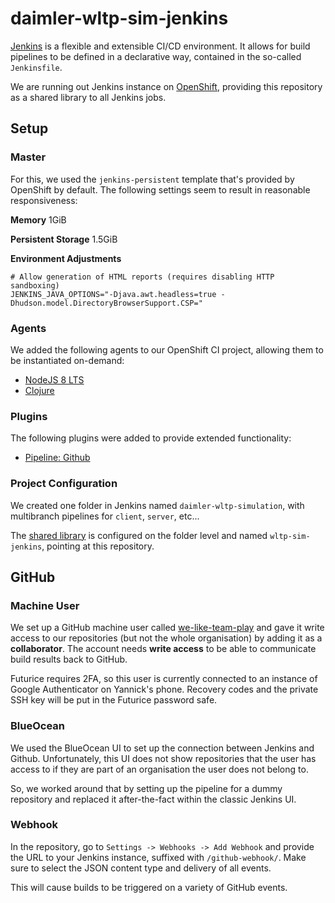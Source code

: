 # daimler-wltp-sim-jenkins

[Jenkins][jenkins] is a flexible and extensible CI/CD environment. It allows for
build pipelines to be defined in a declarative way, contained in the so-called
`Jenkinsfile`.

We are running out Jenkins instance on [OpenShift][openshift], providing this
repository as a shared library to all Jenkins jobs.

[jenkins]: https://jenkins.io
[openshift]: https://openshift.com

## Setup

### Master

For this, we used the `jenkins-persistent` template that's provided by OpenShift
by default. The following settings seem to result in reasonable responsiveness:

__Memory__
1GiB

__Persistent Storage__
1.5GiB

__Environment Adjustments__

```
# Allow generation of HTML reports (requires disabling HTTP sandboxing)
JENKINS_JAVA_OPTIONS="-Djava.awt.headless=true -Dhudson.model.DirectoryBrowserSupport.CSP="
```

### Agents

We added the following agents to our OpenShift CI project, allowing them to be
instantiated on-demand:

- [NodeJS 8 LTS][nodejs8-agent]
- [Clojure][clojure-agent]

[nodejs8-agent]: https://github.com/futurice/openshift-templates/tree/master/jenkins/nodejs8-agent
[clojure-agent]: https://github.com/futurice/openshift-templates/tree/master/jenkins/clojure-agent

### Plugins

The following plugins were added to provide extended functionality:

- [Pipeline: Github][plugin-github-pipeline]

[plugin-github-pipeline]: https://github.com/jenkinsci/pipeline-github-plugin

### Project Configuration

We created one folder in Jenkins named `daimler-wltp-simulation`, with
multibranch pipelines for `client`, `server`, etc...

The [shared library][shared] is configured on the folder level and named
`wltp-sim-jenkins`, pointing at this repository.

[shared]: https://jenkins.io/doc/book/pipeline/shared-libraries/

## GitHub

### Machine User

We set up a GitHub machine user called [we-like-team-play][wltp] and gave it
write access to our repositories (but not the whole organisation) by adding it
as a __collaborator__. The account needs __write access__ to be able to
communicate build results back to GitHub.

Futurice requires 2FA, so this user is currently connected to an instance of
Google Authenticator on Yannick's phone. Recovery codes and the private SSH key
will be put in the Futurice password safe.

[wltp]: https://github.com/we-like-team-play

### BlueOcean

We used the BlueOcean UI to set up the connection between Jenkins and Github.
Unfortunately, this UI does not show repositories that the user has access to if
they are part of an organisation the user does not belong to.

So, we worked around that by setting up the pipeline for a dummy repository and
replaced it after-the-fact within the classic Jenkins UI.

### Webhook

In the repository, go to `Settings -> Webhooks -> Add Webhook` and provide the
URL to your Jenkins instance, suffixed with `/github-webhook/`. Make sure to
select the JSON content type and delivery of all events.

This will cause builds to be triggered on a variety of GitHub events.
